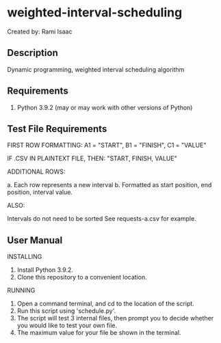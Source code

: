 # weighted-interval-scheduling
Created by: Rami Isaac

## Description
Dynamic programming, weighted interval scheduling algorithm

## Requirements
1. Python 3.9.2 (may or may work with other versions of Python)

## Test File Requirements

FIRST ROW FORMATTING:
A1 = "START", B1 = "FINISH", C1 = "VALUE"

IF .CSV IN PLAINTEXT FILE, THEN:
"START, FINISH, VALUE" 

ADDITIONAL ROWS:

a. Each row represents a new interval
b. Formatted as start position, end position, interval value.

ALSO:

Intervals do not need to be sorted
See requests-a.csv for example.

## User Manual
INSTALLING
1. Install Python 3.9.2.
2. Clone this repository to a convenient location.

RUNNING
1. Open a command terminal, and cd to the location of the script.
2. Run this script using 'schedule.py'.
3. The script will test 3 internal files, then prompt you to decide whether you would like to test your own file.
4. The maximum value for your file be shown in the terminal.
